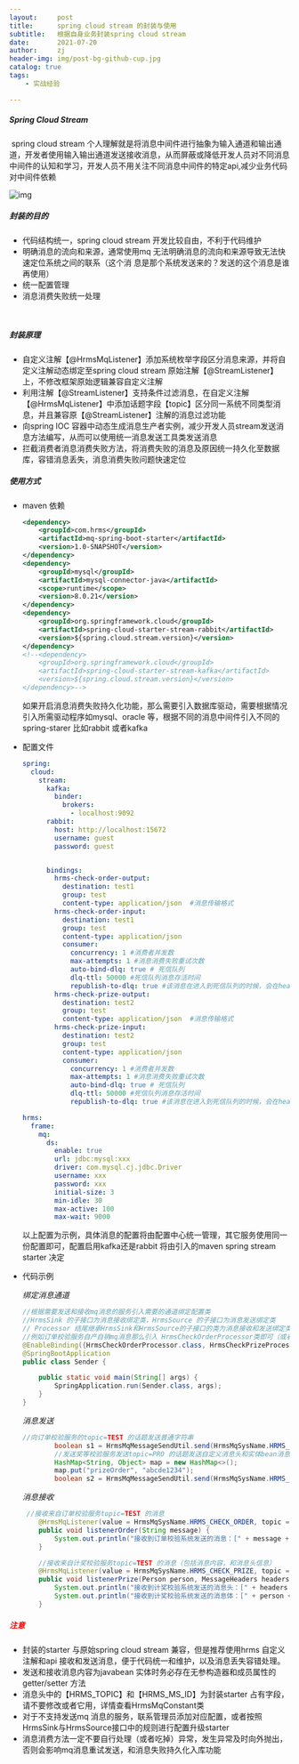 ```yaml
---
layout:     post
title:      spring cloud stream 的封装与使用
subtitle:   根据自身业务封装spring cloud stream 
date:       2021-07-20
author:     zj
header-img: img/post-bg-github-cup.jpg
catalog: true
tags:
    - 实战经验

---
```


   

##### Spring Cloud Stream 

​    spring cloud stream 个人理解就是将消息中间件进行抽象为输入通道和输出通道，开发者使用输入输出通道发送接收消息，从而屏蔽或降低开发人员对不同消息中间件的认知和学习，开发人员不用关注不同消息中间件的特定api,减少业务代码对中间件依赖

![img](https://gitee.com/zjhy/PicGo/raw/master/img/20210720142250.png)



##### 封装的目的

- 代码结构统一，spring cloud stream 开发比较自由，不利于代码维护
- 明确消息的流向和来源，通常使用mq 无法明确消息的流向和来源导致无法快速定位系统之间的联系（这个消   息是那个系统发送来的？发送的这个消息是谁再使用）
- 统一配置管理
- 消息消费失败统一处理

​    

##### 封装原理

- 自定义注解【@HrmsMqListener】添加系统枚举字段区分消息来源，并将自定义注解动态绑定至spring cloud stream 原始注解【@StreamListener】上，不修改框架原始逻辑兼容自定义注解
- 利用注解【@StreamListener】支持条件过滤消息，在自定义注解【@HrmsMqListener】中添加话题字段【topic】区分同一系统不同类型消息，并且兼容原【@StreamListener】注解的消息过滤功能
- 向spring IOC 容器中动态生成消息生产者实例，减少开发人员stream发送消息方法编写，从而可以使用统一消息发送工具类发送消息
- 拦截消费者消息消费失败方法，将消费失败的消息及原因统一持久化至数据库，容错消息丢失，消息消费失败问题快速定位

##### 使用方式

- maven 依赖

  ```xml
  <dependency>
      <groupId>com.hrms</groupId>
      <artifactId>mq-spring-boot-starter</artifactId>
      <version>1.0-SNAPSHOT</version>
  </dependency>
  <dependency>
      <groupId>mysql</groupId>
      <artifactId>mysql-connector-java</artifactId>
      <scope>runtime</scope>
      <version>8.0.21</version>
  </dependency>
  <dependency>
      <groupId>org.springframework.cloud</groupId>
      <artifactId>spring-cloud-starter-stream-rabbit</artifactId>
      <version>${spring.cloud.stream.version}</version>
  </dependency>
  <!--<dependency>
      <groupId>org.springframework.cloud</groupId>
      <artifactId>spring-cloud-starter-stream-kafka</artifactId>
      <version>${spring.cloud.stream.version}</version>
  </dependency>-->
  ```

  如果开启消息消费失败持久化功能，那么需要引入数据库驱动，需要根据情况引入所需驱动程序如mysql、oracle 等，根据不同的消息中间件引入不同的spring-starer 比如rabbit 或者kafka

- 配置文件

  ```yaml
  spring:
    cloud:
      stream:
        kafka:
          binder:
            brokers:
              - localhost:9092
        rabbit:
          host: http://localhost:15672
          username: guest
          password: guest
  
  
        bindings:
          hrms-check-order-output:
            destination: test1
            group: test
            content-type: application/json  #消息传输格式
          hrms-check-order-input:
            destination: test1
            group: test
            content-type: application/json
            consumer:
              concurrency: 1 #消费者并发数
              max-attempts: 1 #消息消费失败重试次数
              auto-bind-dlq: true # 死信队列
              dlq-ttl: 50000 #死信队列消息存活时间
              republish-to-dlq: true #该消息在进入到死信队列的时候，会在headers中加入错误信息 (版本不支持)
          hrms-check-prize-output:
            destination: test2
            group: test
            content-type: application/json  #消息传输格式
          hrms-check-prize-input:
            destination: test2
            group: test
            content-type: application/json
            consumer:
              concurrency: 1 #消费者并发数
              max-attempts: 1 #消息消费失败重试次数
              auto-bind-dlq: true # 死信队列
              dlq-ttl: 50000 #死信队列消息存活时间
              republish-to-dlq: true #该消息在进入到死信队列的时候，会在headers中加入错误信息 (版本不支持)
  
  hrms:
    frame:
      mq:
        ds:
          enable: true
          url: jdbc:mysql:xxx
          driver: com.mysql.cj.jdbc.Driver
          username: xxx
          password: xxx
          initial-size: 3
          min-idle: 30
          max-active: 100
          max-wait: 9000
  
  ```

  以上配置为示例，具体消息的配置将由配置中心统一管理，其它服务使用同一份配置即可，配置启用kafka还是rabbit 将由引入的maven spring stream starter 决定

- 代码示例

  *绑定消息通道*

  ```java
  //根据需要发送和接收mq消息的服务引入需要的通道绑定配置类
  //HrmsSink 的子接口为消息接收绑定类，HrmsSource 的子接口为消息发送绑定类
  // Processor 结尾继承HrmsSink和HrmsSource的子接口的类为消息接收和发送绑定类
  //例如订单校验服务自产自销mq消息那么引入 HrmsCheckOrderProcessor类即可（或者引入HrmsCheckOrderSink, HrmsCheckOrderSource两个绑定类）   
  @EnableBinding({HrmsCheckOrderProcessor.class, HrmsCheckPrizeProcessor.class})
  @SpringBootApplication
  public class Sender {
  
      public static void main(String[] args) {
          SpringApplication.run(Sender.class, args);
      }
  }
  ```

  *消息发送*

  ```java
  //向订单校验服务的topic=TEST 的话题发送普通字符串
          boolean s1 = HrmsMqMessageSendUtil.send(HrmsMqSysName.HRMS_CHECK_ORDER, "TEST", "Hello hrms-mq");
          //发送奖等校验服务发送topic=PRO 的话题发送自定义消息头和实体bean消息（发送实体对象时务必存在无参构造器和属性getter/setter）
          HashMap<String, Object> map = new HashMap<>();
          map.put("prizeOrder", "abcde1234");
          boolean s2 = HrmsMqMessageSendUtil.send(HrmsMqSysName.HRMS_CHECK_PRIZE, "PRO", map, new Person("郑军", 28));
  ```

  *消息接收*

  ```java
   //接收来自订单校验服务topic=TEST 的消息
      @HrmsMqListener(value = HrmsMqSysName.HRMS_CHECK_ORDER, topic = "TEST")
      public void listenerOrder(String message) {
          System.out.println("接收到订单校验系统发送的消息：[" + message + "]");
      }
  
      //接收来自计奖校验服务topic=TEST 的消息（包括消息内容，和消息头信息）
      @HrmsMqListener(value = HrmsMqSysName.HRMS_CHECK_PRIZE, topic = "TEST")
      public void listenerPrize(Person person, MessageHeaders headers) {
          System.out.println("接收到计奖校验系统发送的消息头：[" + headers + "]");
          System.out.println("接收到计奖校验系统发送的消息体：[" + person + "]");
      }
  ```



##### <font color=red>注意</font>

- 封装的starter 与原始spring cloud stream 兼容，但是推荐使用hrms 自定义注解和api 接收和发送消息，便于代码统一和维护，以及消息丢失容错处理。
- 发送和接收消息内容为javabean 实体时务必存在无参构造器和成员属性的getter/setter 方法
- 消息头中的【HRMS_TOPIC】和【HRMS_MS_ID】为封装starter 占有字段，请不要修改或者它用，详情查看HrmsMqConstant类
- 对于不支持发送mq 消息的服务，联系管理员添加对应配置，或者按照HrmsSink与HrmsSource接口中的规则进行配置升级starter
- 消息消费方法一定不要自行处理（或者吃掉）异常，发生异常及时向外抛出，否则会影响mq消息重试发送，和消息失败持久化入库功能

